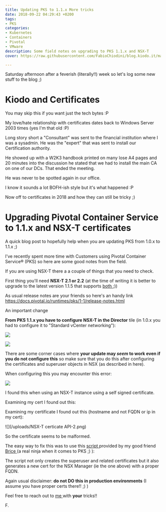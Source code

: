 ```yaml
---
title: Updating PKS to 1.1.x More tricks
date: 2018-09-22 04:29:43 +0200
tags:
- PKS
categories:
- Kubernetes
- Containers
- Pivotal
- VMware
description: Some field notes on upgrading to PKS 1.1.x and NSX-T
cover: https://raw.githubusercontent.com/FabioChiodini/blog.kiodo.it/master/images/certificates-certificates-certificates.jpg

---
```

Saturday afternoon after a feverish (literally!!) week so let's log some new stuff to the blog ;)

# Kiodo and Certificates

You may skip this if you want just the tech bytes :P

My love/hate relationship with certificates dates back to Windows Server 2003 times (yes I'm that old :P)

Long story short a "Consultant" was sent to the financial institution where I was a sysadmin. He was the "expert" that was sent to install our Certification authority. 

He showed up with a W2K3 handbook printed on many lose A4 pages and 20 minutes into the discussion he stated that we had to install the main CA on one of our DCs. That ended the meeting. 

He was never to be spotted again in our office.

I know it sounds a lot BOFH-ish style but it's what happened :P

Now off to certificates in 2018 and how they can still be tricky ;)

# Upgrading Pivotal Container Service to 1.1.x and NSX-T certificates

A quick blog post to hopefully help when you are updating PKS from 1.0.x to 1.1.x ;)

I've recently spent more time with Customers using Pivotal Container Service® (PKS) so here are some good notes from the field.

If you are using NSX-T there a a couple of things that you need to check.

First thing you'll need **NSX-T 2.1 or 2.2** (at the time of writing it is better to upgrade to the latest version 1.1.5 that supports [both ](https://docs.pivotal.io/runtimes/pks/1-1/release-notes.html#v1.1.5);))

As usual release notes are your friends so here's an handy link https://docs.pivotal.io/runtimes/pks/1-1/release-notes.html

An important change

**From PKS 1.1.x you have to configure NSX-T in the Director** tile (in 1.0.x you had to configure it to "Standard vCenter networking"):

![](/uploads/DirectorNSXT.png)

![](/uploads/DirectorNSXT-2.png)

There are some corner cases where **your update may _seem_ to work even if you do not configure this** so make sure that you do this after configuring the certificates and superuser objects in NSX (as described in here).

When configuring this you may encounter this error:

![](/uploads/ErrorNSXTCertificate.png)

I found this when using an NSX-T instance using a self signed certificate.

Examining my cert I found out this:

Examining my certificate I found out this (hostname and not FQDN or ip in my cert):

![](/uploads/NSX-T certicate API-2.png)

So the certificate seems to be malformed.

The easy way to fix this was to use this [script ](https://github.com/bdereims/pks-prep/blob/master/nsx-t/4-nsx-cert.sh)provided by my good friend [Brice ](https://twitter.com/bdereims)(a real ninja when it comes to PKS ;) ):

The script not only creates the superuser and related certificates but it also generates a new cert for the NSX Manager (ie the one above) with a proper FQDN.

Again usual disclaimer: **do not DO this in production environments** (I assume you have proper certs there!! ;) )

Feel free to reach out to [me ](@FabioChiodini)with **your** tricks!!

F.